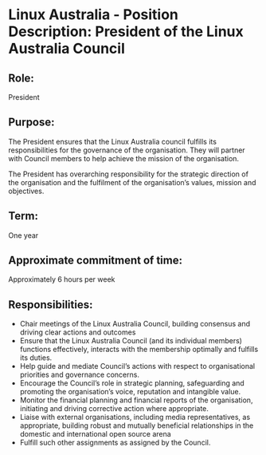 # Linux Australia - Position Description: President of the Linux Australia Council
## Role:
President
## Purpose:
The President ensures that the Linux Australia council fulfills its responsibilities for the
governance of the organisation. They will partner with Council members to help achieve the
mission of the organisation.

The President has overarching responsibility for the strategic direction of the organisation
and the fulfilment of the organisation’s values, mission and objectives.
## Term:
One year
## Approximate commitment of time:
Approximately 6 hours per week
## Responsibilities:
* Chair meetings of the Linux Australia Council, building consensus and driving clear
actions and outcomes
* Ensure that the Linux Australia Council (and its individual members) functions
effectively, interacts with the membership optimally and fulfills its duties.
* Help guide and mediate Council’s actions with respect to organisational priorities and
governance concerns.
* Encourage the Council’s role in strategic planning, safeguarding and promoting the
organisation’s voice, reputation and intangible value.
* Monitor the financial planning and financial reports of the organisation, initiating and
driving corrective action where appropriate.
* Liaise with external organisations, including media representatives, as appropriate,
building robust and mutually beneficial relationships in the domestic and international
open source arena
* Fulfill such other assignments as assigned by the Council.
